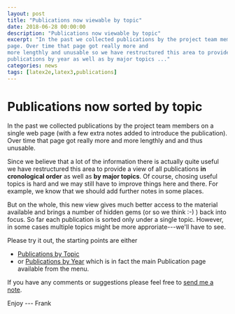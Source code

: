 ```yaml
---
layout: post
title: "Publications now viewable by topic"
date: 2018-06-28 00:00:00
description: "Publications now viewable by topic"
excerpt: "In the past we collected publications by the project team members on a single web 
page. Over time that page got really more and
more lengthly and unusable so we have restructured this area to provide a view of all
publications by year as well as by major topics ..."
categories: news
tags: [latex2e,latex3,publications]
---
```


# Publications now sorted by topic

In the past we collected publications by the project team members on a
single web page (with a few extra notes added to introduce the
publication). Over time that page got really more and more lengthly
and and thus unusable.

Since we believe that a lot of the information there is actually quite
useful we have restructured this area to provide a view of all
publications **in cronological order** as well as **by major
topics**. Of course, chosing useful topics is hard and we may still
have to improve things here and there. For example, we know that we
should add further notes in some places.

But on the whole, this new view gives much better access to the
material available and brings a number of hidden gems (or so we think
:-) ) back into focus. So far each publication is sorted only under a
single topic. However, in some cases multiple topics might be more
approriate---we'll have to see.

Please try it out, the starting points are either

 - [Publications by Topic]({{site.baseurl}}/publications/indexbytopic)
 - or [Publications by Year]({{site.baseurl}}/publications/) which is
   in fact the main Publication page available from the menu.


If you have any comments or suggestions please feel free to [send me a
note]({{site.baseurl}}/about/team/#frank-mittelbach).

Enjoy --- Frank
